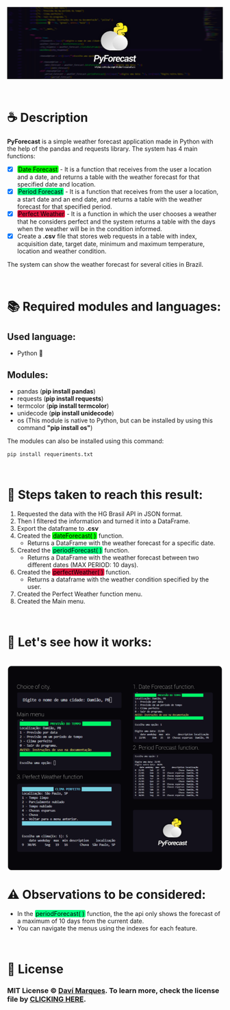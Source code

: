 <img src="./PyForecast%20art.jpg" style="width: 100vw; " align="middle"/>

&nbsp;

# ☕ Description

**PyForecast** is a simple weather forecast application made in Python with the help of the pandas and requests library. The system has 4 main functions: 
* [x] <mark style="background-color: #00FF00; border-radius: 3px; padding-left: 2px; padding-right: 2px">Date Forecast</mark> - It is a function that receives from the user a location and a date, and returns a table with the weather forecast for that specified date and location.
* [x] <mark style="background-color: #00FF7F; border-radius: 3px; padding-left: 2px; padding-right: 2px">Period Forecast</mark> - It is a function that receives from the user a location, a start date and an end date, and returns a table with the weather forecast for that specified period.
* [x] <mark style="background-color: #DC143C; border-radius: 3px; padding-left: 2px; padding-right: 2px">Perfect Weather</mark> - It is a function in which the user chooses a weather that he considers perfect and the system returns a table with the days when the weather will be in the condition informed.
* [x] Create a **.csv** file that stores web requests in a table with index, acquisition date, target date, minimum and maximum temperature, location and weather condition.

The system can show the weather forecast for several cities in Brazil.

&nbsp;

# 📚 Required modules and languages:
## Used language:
* Python 🐍
## Modules:
* pandas (**pip install pandas**)
* requests (**pip install requests**)
* termcolor (**pip install termcolor**)
* unidecode (**pip install unidecode**)
* os (This module is native to Python, but can be installed by using this command **"pip install os"**)
  
The modules can also be installed using this command:

```
pip install requeriments.txt
```

&nbsp;

# 🎢 Steps taken to reach this result:

1. Requested the data with the HG Brasil API in JSON format.
2. Then I filtered the information and turned it into a DataFrame.
3. Export the dataframe to **.csv**
4. Created the <mark style="background-color: #00FF00; border-radius: 3px; padding-left: 2px; padding-right: 2px">dateForecast( )</mark> function.  
   * Returns a DataFrame with the weather forecast for a specific date.
5. Created the <mark style="background-color: #00FF7F; border-radius: 3px; padding-left: 2px; padding-right: 2px">periodForecast( )</mark> function.
   * Returns a DataFrame with the weather forecast between two different dates (MAX PERIOD: 10 days).
6. Created the <mark style="background-color: #DC143C; border-radius: 3px; padding-left: 2px; padding-right: 2px">perfectWeather( )</mark> function.
   * Returns a dataframe with the weather condition specified by the user.
7. Created the Perfect Weather function menu.
8. Created the Main menu.

&nbsp;

# 🤖 Let's see how it works:

<br>
<img src="./pyforecast_photos/show_pyforecast.png" style="width: 100vw; " align="middle"/>

<br>

# ⚠️ Observations to be considered:

* In the <mark style="background-color: #00FF7F; border-radius: 3px; padding-left: 2px; padding-right: 2px">periodForecast( )</mark> function, the the api only shows the forecast of a maximum of 10 days from the current date.
* You can navigate the menus using the indexes for each feature.

&nbsp;

# 📃 License
### MIT License © [Daví Marques](https://github.com/marquesdavi). To learn more, check the license file by [CLICKING HERE](LICENSE.md).

